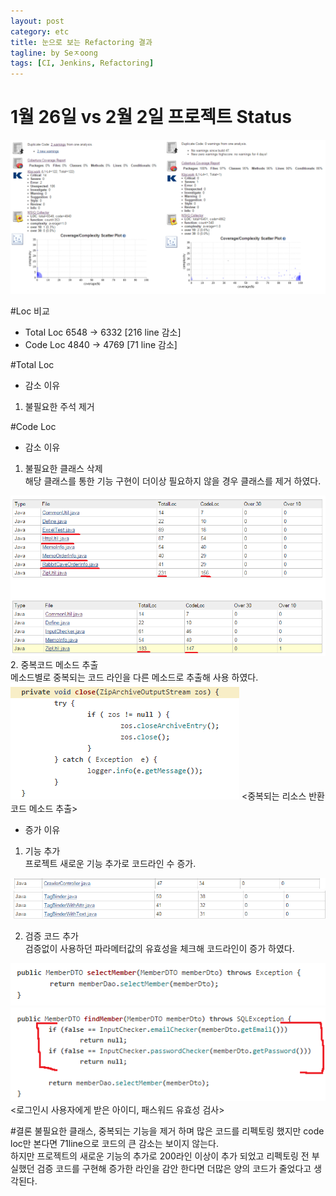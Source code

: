 ```yaml
---
layout: post
category: etc
title: 눈으로 보는 Refactoring 결과 
tagline: by Seㅈoong
tags: [CI, Jenkins, Refactoring]
---
```



<!--more-->

# 1월 26일 vs 2월 2일 프로젝트 Status<br>
<img src="/assets/themes/Snail/img/jenkins/status.PNG" alt="">


#Loc 비교<br>
- Total Loc 6548 -> 6332 [216 line 감소]<br>
- Code Loc  4840 -> 4769 [71 line 감소]<br>


#Total Loc
- 감소 이유<br>
1. 불필요한 주석 제거


#Code Loc
- 감소 이유
1. 불필요한 클래스 삭제<br>
해당 클래스를 통한 기능 구현이 더이상 필요하지 않을 경우 클래스를 제거 하였다.
<img src="/assets/themes/Snail/img/jenkins/common.png" alt="">
<Spring sessionAttribute 사용으로 HttpUtil, 프로젝트 기능변화로 ExcelTest 등  불필요 클래스 제거><br>
2. 중복코드 메소드 추출<br>
메소드별로 중복되는 코드 라인을 다른 메소드로 추출해 사용 하였다.
<img src="/assets/themes/Snail/img/jenkins/method_.PNG" alt="">
<중복되는 리소스 반환 코드 메소드 추출><br>

- 증가 이유
1. 기능 추가<br>
프로젝트 새로운 기능 추가로 코드라인 수 증가.
<img src="/assets/themes/Snail/img/jenkins/p.PNG" alt="">
<img src="/assets/themes/Snail/img/jenkins/pp.PNG" alt="">
<url주소로 썸네일 만드는 기능 추가><br>

2. 검증 코드 추가<br>
검증없이 사용하던 파라메터값의 유효성을 체크해 코드라인이 증가 하였다.
<img src="/assets/themes/Snail/img/jenkins/check_1.26.PNG" alt="">
<img src="/assets/themes/Snail/img/jenkins/check_2.2.PNG" alt="">
<로그인시 사용자에게 받은 아이디, 패스워드 유효성 검사><br>


#결론
불필요한 클래스, 중복되는 기능을 제거 하며 많은 코드를 리펙토링 했지만 code loc만 본다면 71line으로 코드의 큰 감소는 보이지 않는다.<br> 
하지만 프로젝트의 새로운 기능의 추가로 200라인 이상이 추가 되었고 리펙토링 전 부실했던 검증 코드를 구현해 증가한 라인을 감안 한다면 더많은 양의 코드가 줄었다고 생각된다.<br>







